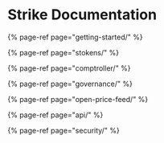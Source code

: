 # Strike Documentation

{% page-ref page="getting-started/" %}

{% page-ref page="stokens/" %}

{% page-ref page="comptroller/" %}

{% page-ref page="governance/" %}

{% page-ref page="open-price-feed/" %}

{% page-ref page="api/" %}

{% page-ref page="security/" %}

